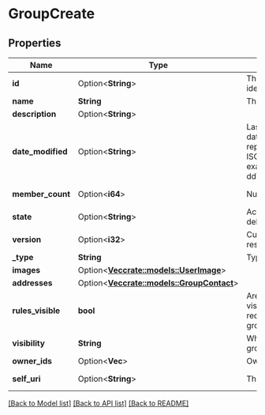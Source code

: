 # GroupCreate

## Properties

Name | Type | Description | Notes
------------ | ------------- | ------------- | -------------
**id** | Option<**String**> | The globally unique identifier for the object. | [optional][readonly]
**name** | **String** | The group name. | 
**description** | Option<**String**> |  | [optional]
**date_modified** | Option<**String**> | Last modified date/time. Date time is represented as an ISO-8601 string. For example: yyyy-MM-ddTHH:mm:ss[.mmm]Z | [optional][readonly]
**member_count** | Option<**i64**> | Number of members. | [optional][readonly]
**state** | Option<**String**> | Active, inactive, or deleted state. | [optional][readonly]
**version** | Option<**i32**> | Current version for this resource. | [optional][readonly]
**_type** | **String** | Type of group. | 
**images** | Option<[**Vec<crate::models::UserImage>**](UserImage.md)> |  | [optional]
**addresses** | Option<[**Vec<crate::models::GroupContact>**](GroupContact.md)> |  | [optional]
**rules_visible** | **bool** | Are membership rules visible to the person requesting to view the group | 
**visibility** | **String** | Who can view this group | 
**owner_ids** | Option<**Vec<String>**> | Owners of the group | [optional]
**self_uri** | Option<**String**> | The URI for this object | [optional][readonly]

[[Back to Model list]](../README.md#documentation-for-models) [[Back to API list]](../README.md#documentation-for-api-endpoints) [[Back to README]](../README.md)


